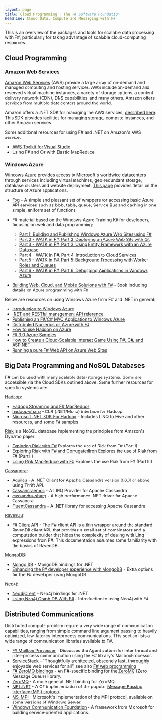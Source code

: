 ```yaml
---
layout: page
title: Cloud Programming | The F# Software Foundation
headline: Cloud Data, Compute and Messaging with F#
---
```


This is an overview of the packages and tools for scalable data processing with F#,
particularly for taking advantage of scalable cloud-computing resources.

## Cloud Programming

### Amazon Web Services

[Amazon Web Services](http://aws.amazon.com) (AWS) provide a large array of on-demand and managed computing and 
hosting services. AWS include on-demand and reserved virtual machine instances, 
a variety of storage options, a content delivery network (CDN), DNS capabilities, and many others. 
Amazon offers services from multiple data centers around the world.

Amazon offers a .NET SDK for managing the AWS services, 
[described here](http://aws.amazon.com/sdkfornet/). This SDK provides facilities for managing 
storage, compute instances, and other Amazon services.

Some additional resources for using F# and .NET on Amazon's AWS service:
 * [AWS Toolkit for Visual Studio](http://aws.amazon.com/visualstudio/)
 * [Using F# and C# with Elastic MapReduce](http://atbrox.com/2011/02/07/an-example-of-using-f-and-c-netmono-with-amazons-elastic-mapreduce-hadoop/)


### Windows Azure

[Windows Azure](http://www.windowsazure.com/en-us/home/features/overview/) provides access to  Microsoft's worldwide datacenters through services including 
virtual machines, geo-redundant storage, database clusters and website deployment.  [This page](http://www.windowsazure.com/en-us/develop/net/fundamentals/compute/) provides 
detail on the structure of Azure applications.

 * [Fog](http://dmohl.github.io/Fog/) - A simple and pleasant set of wrappers for accessing
   basic Azure API services such as blob, table, queue, Service Bus and caching in one simple, 
   uniform set of functions.

 * F# material based on the Windows Azure Training Kit for developers, focusing on web and data programming:
   * [Part 1: Building and Publishing Windows Azure Web Sites using F#](http://sireel-world.azurewebsites.net/sir-eel-visions/WATK-FS-Pt1)
   * [Part 2 - WATK in F#, Part 2: Deploying an Azure Web Site with Git](http://sireel-world.azurewebsites.net/sir-eel-visions/WATK-FS-Pt2)
   * [Part 3 - WATK in F#, Part 3: Using Entity Framework with an Azure Database](http://sireel-world.azurewebsites.net/sir-eel-visions/WATK-FS-Pt3)
   * [Part 4 - WATK in F#, Part 4: Introduction to Cloud Services](http://sireel-world.azurewebsites.net/sir-eel-visions/WATK-FS-CS-Pt01)
   * [Part 5 - WATK in F#, Part 5: Background Processing with Worker Roles and Queues](http://sireel-world.azurewebsites.net/sir-eel-visions/WATK-FS-CS-Pt02)
   * [Part 6 - WATK in F#, Part 6: Debugging Applications in Windows Azure](http://sireel-world.azurewebsites.net/sir-eel-visions/watk-in-f-part-6-debugging-applications-in-windows-azure)

 * [Building Web, Cloud, and Mobile Solutions with F#](http://www.amazon.com/Building-Cloud-Mobile-Solutions-ebook/dp/B00AANFL60) - Book including details on Azure programming with F#

Below are resources on using Windows Azure from F# and .NET in general:
 * [Introduction to Windows Azure](http://www.windowsazure.com/en-us/develop/net/fundamentals/intro-to-windows-azure/)
 * [.NET and RESTful management API reference](http://msdn.microsoft.com/en-us/library/windowsazure/ff800682.aspx)
 * [Publishing an F#/C# MVC Application to Windows Azure](http://msdn.microsoft.com/en-us/library/vstudio/jj865569.aspx) 
 * [Distributed Numerics on Azure with F#](http://blogs.msdn.com/b/cloudnumerics/archive/2012/01/16/cloud-numerics-example-distributed-numerics-on-azure-with-f.aspx)
 * [How to use Hadoop on Azure](http://www.windowsazure.com/en-us/develop/net/how-to-guides/hadoop/)
 * [F# 3.0 Azure Samples](http://fsharp3sample.codeplex.com/wikipage?Title=AzureSamples)
 * [How to Create a Cloud-Scalable Internet Game Using F#, C#, and ASP.NET](http://blogs.msdn.com/b/fsharpteam/archive/2013/02/05/learn-how-to-create-an-internet-game-using-f-c-and-asp-net.aspx)
 * [Running a pure F# Web API on Azure Web Sites](http://blog.ploeh.dk/2013/08/26/running-a-pure-f-web-api-on-azure-web-sites/)


## Big Data Programming and NoSQL Databases

F# can be used with many scalable data-storage systems. Some are accessible via the Cloud SDKs outlined above.
Some further resources for specific systems are:

[Hadoop](http://hadoop.apache.org/):

 * [Hadoop Streaming and F# MapReduce](http://blogs.msdn.com/b/carlnol/archive/2011/12/16/hadoop-streaming-and-f-mapreduce.aspx)
 * [hadoop-sharp](http://code.google.com/p/hadoop-sharp/) - CLR (.NET/Mono) interface for Hadoop 
 * [Microsoft .NET SDK For Hadoop](https://hadoopsdk.codeplex.com/) - Includes LINQ to Hive and other resources, and some F# samples

[Riak](http://en.wikipedia.org/wiki/Riak) is a NoSQL database implementing the principles from Amazon's Dynamo paper:
 * [Exploring Riak with F#](http://jyliao.blogspot.co.uk/2013/04/exploring-riak-with-f.html) Explores the use of Riak from F# (Part I)
 * [Exploring Riak with F# and CorrugatedIron](http://jyliao.blogspot.co.uk/2013/04/exploring-riak-with-f-and-corrugatediron.html) Explores the use of Riak from F# (Part II)
 * [Using Riak MapReduce with F#](http://jyliao.blogspot.com/2013/06/riak-mapreduce-with-f.html) Explores the use Riak from F# (Part III)

[Cassandra](http://cassandra.apache.org/):

 * [Aquiles](http://aquiles.codeplex.com/) - A .NET Client for Apache Cassandra version 0.6.X or above using Thrift API. 
 * [Cassandraemon](http://cassandraemon.codeplex.com/) - A LINQ Provider for Apache Cassandra
 * [cassandra-sharp](http://code.google.com/p/cassandra-sharp/) - A high performance .NET driver for Apache Cassandra
 * [FluentCassandra](https://github.com/managedfusion/fluentcassandra) - A .NET library for accessing Apache Cassandra

[RavenDB](http://ravendb.net/):

 * [F# Client API](http://ravendb.net/docs/client-api/fsharp) - The F# client API is a thin wrapper around the standard RavenDB client API, that provides a small set of combinators and a computation builder that hides the complexity of dealing with Linq expressions from F#. This documentation assumes some familiarity with the basics of RavenDB. 


[MongoDB](http://www.mongodb.org/):

 * [Mongo DB](http://www.mongodb.org/display/DOCS/CSharp+Language+Center) - MongoDB bindings for .NET
 * [Enhancing the F# developer experience with MongoDB](http://blog.mongodb.org/post/59584347005/enhancing-the-f-developer-experience-with-mongodb) - Extra options for the F# developer using MongoDB

[Neo4j](http://www.neo4j.org/):

 * [Neo4jClient](http://hg.readify.net/neo4jclient/wiki/Home) - Neo4j bindings for .NET
 * [Using Neo4j Graph DB With F#](http://sergeytihon.wordpress.com/2013/03/27/using-neo4j-graph-db-with-f/) - Introduction to using Neo4j with F#


## Distributed Communications

Distributed compute problem require a very wide range of communication capabilities, ranging
from simple command line argument passing to heavily optimized, low-latency interprocess
communications. This section lists a wide range of communication libraries available to F#.

 * [F# Mailbox Processor](http://blogs.msdn.com/b/dsyme/archive/2010/02/15/async-and-parallel-design-patterns-in-f-part-3-agents.aspx) - Discusses the Agent pattern for inter-thread and inter-process communication using the F# library's MailboxProcessor. 
 * [ServiceStack](http://www.servicestack.net/) - "Thoughtfully architected, obscenely fast, thoroughly enjoyable web services for all", see also [F# web programming](http://fsharp.org/webstacks/index.html)
 * [F# ZeroMQ bindings](https://github.com/pblasucci/fs-zmq) - An F#-specific binding for the [ZeroMQ](http://www.zeromq.org) (Zero Message Queue) library.
 * [ZeroMQ](http://www.zeromq.org/bindings:clr) - A more general .NET binding for ZeroMQ.
 * [MPI .NET](http://osl.iu.edu/research/mpi.net/) - A C# implementation of the popular [Message Passing Interface (MPI) protocol](http://en.wikipedia.org/wiki/Message_Passing_Interface).  
 * [MS-MPI](http://msdn.microsoft.com/en-us/library/bb524831.aspx) - Microsoft's implementation of the MPI protocol, available on some versions of Windows Server.
 * [Windows Communication Foundation](http://msdn.microsoft.com/en-us/library/dd456779.aspx) - A framework from Microsoft for building service-oriented applications.


